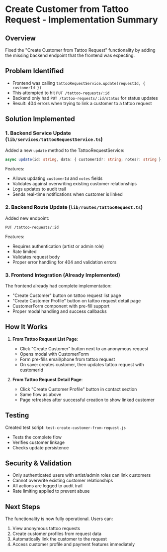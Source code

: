 # Create Customer from Tattoo Request - Implementation Summary

## Overview
Fixed the "Create Customer from Tattoo Request" functionality by adding the missing backend endpoint that the frontend was expecting.

## Problem Identified
- Frontend was calling `tattooRequestService.update(requestId, { customerId })` 
- This attempted to hit `PUT /tattoo-requests/:id`
- Backend only had `PUT /tattoo-requests/:id/status` for status updates
- Result: 404 errors when trying to link a customer to a tattoo request

## Solution Implemented

### 1. Backend Service Update (`lib/services/tattooRequestService.ts`)
Added a new `update` method to the TattooRequestService:
```typescript
async update(id: string, data: { customerId?: string; notes?: string }, userId?: string): Promise<TattooRequest>
```

Features:
- Allows updating `customerId` and `notes` fields
- Validates against overwriting existing customer relationships
- Logs updates to audit trail
- Sends real-time notifications when customer is linked

### 2. Backend Route Update (`lib/routes/tattooRequest.ts`)
Added new endpoint:
```
PUT /tattoo-requests/:id
```

Features:
- Requires authentication (artist or admin role)
- Rate limited
- Validates request body
- Proper error handling for 404 and validation errors

### 3. Frontend Integration (Already Implemented)
The frontend already had complete implementation:
- "Create Customer" button on tattoo request list page
- "Create Customer Profile" button on tattoo request detail page
- CustomerForm component with pre-fill support
- Proper modal handling and success callbacks

## How It Works

1. **From Tattoo Request List Page**:
   - Click "Create Customer" button next to an anonymous request
   - Opens modal with CustomerForm
   - Form pre-fills email/phone from tattoo request
   - On save: creates customer, then updates tattoo request with customerId

2. **From Tattoo Request Detail Page**:
   - Click "Create Customer Profile" button in contact section
   - Same flow as above
   - Page refreshes after successful creation to show linked customer

## Testing
Created test script: `test-create-customer-from-request.js`
- Tests the complete flow
- Verifies customer linkage
- Checks update persistence

## Security & Validation
- Only authenticated users with artist/admin roles can link customers
- Cannot overwrite existing customer relationships
- All actions are logged to audit trail
- Rate limiting applied to prevent abuse

## Next Steps
The functionality is now fully operational. Users can:
1. View anonymous tattoo requests
2. Create customer profiles from request data
3. Automatically link the customer to the request
4. Access customer profile and payment features immediately